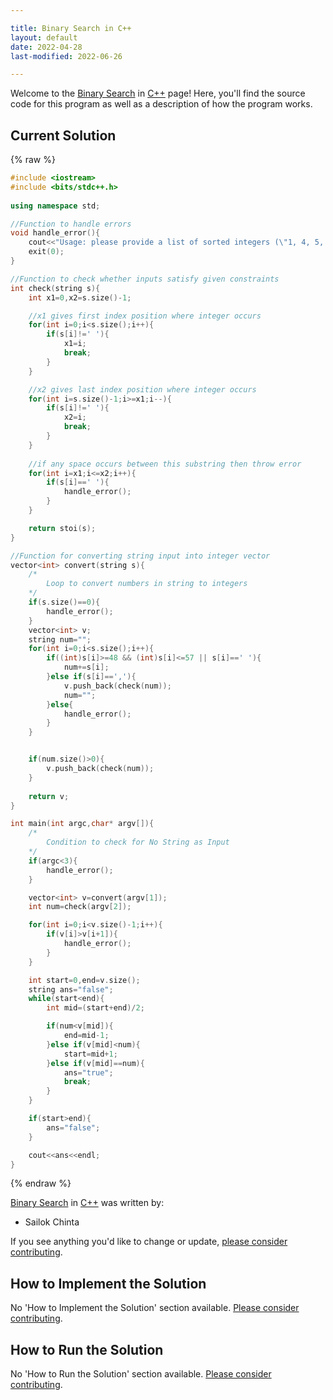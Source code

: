 ```yaml
---

title: Binary Search in C++
layout: default
date: 2022-04-28
last-modified: 2022-06-26

---
```


Welcome to the [Binary Search](https://sampleprograms.io/projects/binary-search) in [C++](https://sampleprograms.io/languages/c-plus-plus) page! Here, you'll find the source code for this program as well as a description of how the program works.

## Current Solution

{% raw %}

```c++
#include <iostream>
#include <bits/stdc++.h>
 
using namespace std;

//Function to handle errors
void handle_error(){
	cout<<"Usage: please provide a list of sorted integers (\"1, 4, 5, 11, 12\") and the integer to find (\"11\")"<<endl;
	exit(0);
}

//Function to check whether inputs satisfy given constraints
int check(string s){
	int x1=0,x2=s.size()-1;

	//x1 gives first index position where integer occurs
	for(int i=0;i<s.size();i++){
		if(s[i]!=' '){
			x1=i;
			break;
		}
	}

	//x2 gives last index position where integer occurs
	for(int i=s.size()-1;i>=x1;i--){
		if(s[i]!=' '){
			x2=i;
			break;
		}
	}
	
	//if any space occurs between this substring then throw error
	for(int i=x1;i<=x2;i++){
		if(s[i]==' '){
			handle_error();
		}
	}

	return stoi(s);
}

//Function for converting string input into integer vector 
vector<int> convert(string s){
	/*
		Loop to convert numbers in string to integers
	*/
	if(s.size()==0){
		handle_error();
	}
	vector<int> v;
	string num="";
	for(int i=0;i<s.size();i++){
		if((int)s[i]>=48 && (int)s[i]<=57 || s[i]==' '){
			num+=s[i];
		}else if(s[i]==','){
			v.push_back(check(num));
			num="";
		}else{
			handle_error();	
		}
	}


	if(num.size()>0){
		v.push_back(check(num));
	}
	
	return v;
}

int main(int argc,char* argv[]){
	/*
		Condition to check for No String as Input
	*/
	if(argc<3){
		handle_error();
	}

	vector<int> v=convert(argv[1]);
	int num=check(argv[2]);

	for(int i=0;i<v.size()-1;i++){
		if(v[i]>v[i+1]){
			handle_error();
		}
	}

	int start=0,end=v.size();
	string ans="false";
	while(start<end){
		int mid=(start+end)/2;

		if(num<v[mid]){
			end=mid-1;
		}else if(v[mid]<num){
			start=mid+1;
		}else if(v[mid]==num){
			ans="true";
			break;
		}
	}

	if(start>end){
		ans="false";
	}

	cout<<ans<<endl;
}
```

{% endraw %}

[Binary Search](https://sampleprograms.io/projects/binary-search) in [C++](https://sampleprograms.io/languages/c-plus-plus) was written by:

- Sailok Chinta

If you see anything you'd like to change or update, [please consider contributing](https://github.com/TheRenegadeCoder/sample-programs).

## How to Implement the Solution

No 'How to Implement the Solution' section available. [Please consider contributing](https://github.com/TheRenegadeCoder/sample-programs-website).

## How to Run the Solution

No 'How to Run the Solution' section available. [Please consider contributing](https://github.com/TheRenegadeCoder/sample-programs-website).